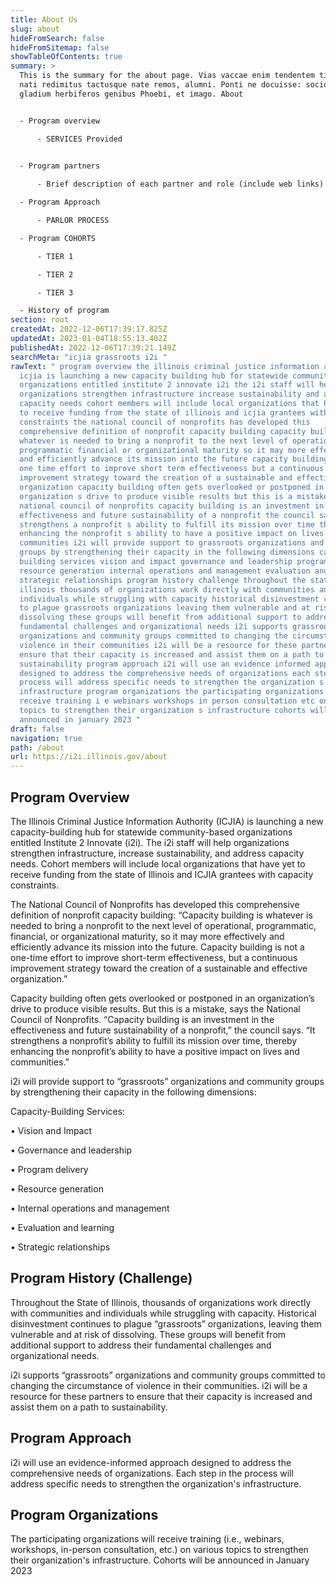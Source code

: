 ```yaml
---
title: About Us
slug: about
hideFromSearch: false
hideFromSitemap: false
showTableOfContents: true
summary: >
  This is the summary for the about page. Vias vaccae enim tendentem tibi
  nati redimitus tactusque nate remos, alumni. Ponti ne docuisse: sociorum
  gladium herbiferos genibus Phoebi, et imago. About


  - Program overview 

      - SERVICES Provided 

      
  - Program partners

      - Brief description of each partner and role (include web links) 

  - Program Approach 

      - PARLOR PROCESS 

  - Program COHORTS 

      - TIER 1 

      - TIER 2 

      - TIER 3 

  - History of program  
section: root
createdAt: 2022-12-06T17:39:17.825Z
updatedAt: 2023-01-04T18:55:13.402Z
publishedAt: 2022-12-06T17:39:21.149Z
searchMeta: "icjia grassroots i2i "
rawText: " program overview the illinois criminal justice information authority
  icjia is launching a new capacity building hub for statewide community based
  organizations entitled institute 2 innovate i2i the i2i staff will help
  organizations strengthen infrastructure increase sustainability and address
  capacity needs cohort members will include local organizations that have yet
  to receive funding from the state of illinois and icjia grantees with capacity
  constraints the national council of nonprofits has developed this
  comprehensive definition of nonprofit capacity building capacity building is
  whatever is needed to bring a nonprofit to the next level of operational
  programmatic financial or organizational maturity so it may more effectively
  and efficiently advance its mission into the future capacity building is not a
  one time effort to improve short term effectiveness but a continuous
  improvement strategy toward the creation of a sustainable and effective
  organization capacity building often gets overlooked or postponed in an
  organization s drive to produce visible results but this is a mistake says the
  national council of nonprofits capacity building is an investment in the
  effectiveness and future sustainability of a nonprofit the council says it
  strengthens a nonprofit s ability to fulfill its mission over time thereby
  enhancing the nonprofit s ability to have a positive impact on lives and
  communities i2i will provide support to grassroots organizations and community
  groups by strengthening their capacity in the following dimensions capacity
  building services vision and impact governance and leadership program delivery
  resource generation internal operations and management evaluation and learning
  strategic relationships program history challenge throughout the state of
  illinois thousands of organizations work directly with communities and
  individuals while struggling with capacity historical disinvestment continues
  to plague grassroots organizations leaving them vulnerable and at risk of
  dissolving these groups will benefit from additional support to address their
  fundamental challenges and organizational needs i2i supports grassroots
  organizations and community groups committed to changing the circumstance of
  violence in their communities i2i will be a resource for these partners to
  ensure that their capacity is increased and assist them on a path to
  sustainability program approach i2i will use an evidence informed approach
  designed to address the comprehensive needs of organizations each step in the
  process will address specific needs to strengthen the organization s
  infrastructure program organizations the participating organizations will
  receive training i e webinars workshops in person consultation etc on various
  topics to strengthen their organization s infrastructure cohorts will be
  announced in january 2023 "
draft: false
navigation: true
path: /about
url: https://i2i.illinois.gov/about
---
```


## Program Overview

The Illinois Criminal Justice Information Authority (ICJIA) is launching a new capacity-building hub for statewide community-based organizations entitled Institute 2 Innovate (i2i). The i2i staff will help organizations strengthen infrastructure, increase sustainability, and address capacity needs. Cohort members will include local organizations that have yet to receive funding from the state of Illinois and ICJIA grantees with capacity constraints.

The National Council of Nonprofits has developed this comprehensive definition of nonprofit capacity building: “Capacity building is whatever is needed to bring a nonprofit to the next level of operational, programmatic, financial, or organizational maturity, so it may more effectively and efficiently advance its mission into the future. Capacity building is not a one-time effort to improve short-term effectiveness, but a continuous improvement strategy toward the creation of a sustainable and effective organization.”

Capacity building often gets overlooked or postponed in an organization’s drive to produce visible results. But this is a mistake, says the National Council of Nonprofits. “Capacity building is an investment in the effectiveness and future sustainability of a nonprofit,” the council says. “It strengthens a nonprofit’s ability to fulfill its mission over time, thereby enhancing the nonprofit’s ability to have a positive impact on lives and communities.”

i2i will provide support to “grassroots” organizations and community groups by strengthening their capacity in the following dimensions: 

Capacity-Building Services: 

•	Vision and Impact

•	Governance and leadership

•	Program delivery

•	Resource generation

•	Internal operations and management

•	Evaluation and learning

•	Strategic relationships



## Program History (Challenge)
 
Throughout the State of Illinois, thousands of organizations work directly with communities and individuals while struggling with capacity. Historical disinvestment continues to plague “grassroots” organizations, leaving them vulnerable and at risk of dissolving. These groups will benefit from additional support to address their fundamental challenges and organizational needs.
 
i2i supports “grassroots” organizations and community groups committed to changing the circumstance of violence in their communities. i2i will be a resource for these partners to ensure that their capacity is increased and assist them on a path to sustainability.
 

## Program Approach 

i2i will use an evidence-informed approach designed to address the comprehensive needs of organizations. Each step in the process will address specific needs to strengthen the organization's infrastructure. 


 
## Program Organizations 

The participating organizations will receive training (i.e., webinars, workshops, in-person consultation, etc.) on various topics to strengthen their organization's infrastructure.
Cohorts will be announced in January 2023


